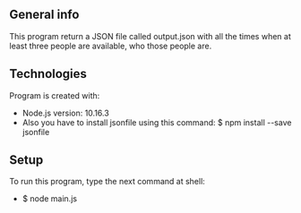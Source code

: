 ## General info
This program return a JSON file called output.json
with all the times when at least three people 
are available, who those people are.

## Technologies
Program is created with:
* Node.js version: 10.16.3
* Also you have to install jsonfile using this command: $ npm install --save jsonfile

## Setup
To run this program, type the next command at shell:
* $ node main.js
